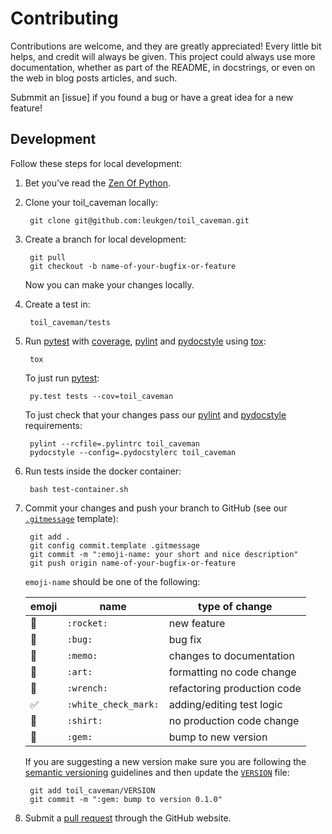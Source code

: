 # Contributing

Contributions are welcome, and they are greatly appreciated! Every little bit helps, and credit will always be given. This project could always use more documentation, whether as part of the README, in docstrings, or even on the web in blog posts articles, and such.

Submmit an [issue] if you found a bug or have a great idea for a new feature!

## Development

Follow these steps for local development:

1. Bet you've read the [Zen Of Python].

1. Clone your toil_caveman locally:

        git clone git@github.com:leukgen/toil_caveman.git

1. Create a branch for local development:

        git pull
        git checkout -b name-of-your-bugfix-or-feature

    Now you can make your changes locally.

1. Create a test in:

        toil_caveman/tests

1. Run [pytest] with [coverage], [pylint] and [pydocstyle] using [tox]:

        tox

    To just run [pytest]:

        py.test tests --cov=toil_caveman

    To just check that your changes pass our [pylint] and [pydocstyle] requirements:

        pylint --rcfile=.pylintrc toil_caveman
        pydocstyle --config=.pydocstylerc toil_caveman

1. Run tests inside the docker container:

        bash test-container.sh

1. Commit your changes and push your branch to GitHub (see our [`.gitmessage`] template):

        git add .
        git config commit.template .gitmessage
        git commit -m ":emoji-name: your short and nice description"
        git push origin name-of-your-bugfix-or-feature

    `emoji-name` should be one of the following:

    | emoji | name                 | type of change              |
    | ----- | -------------------- | --------------------------- |
    | 🚀    | `:rocket:`           | new feature                 |
    | 🐛    | `:bug:`              | bug fix                     |
    | 📝    | `:memo:`             | changes to documentation    |
    | 🎨    | `:art:`              | formatting  no code change  |
    | 🔧    | `:wrench:`           | refactoring production code |
    | ✅    | `:white_check_mark:` | adding/editing test logic   |
    | 👕    | `:shirt:`            | no production code change   |
    | 💎    | `:gem:`              | bump to new version         |

    If you are suggesting a new version make sure you are following the [semantic versioning] guidelines and then update the [`VERSION`] file:

        git add toil_caveman/VERSION
        git commit -m ":gem: bump to version 0.1.0"

1. Submit a [pull request] through the GitHub website.

<!-- References -->
[`VERSION`]: ../leukgen/VERSION
[`.gitmessage`]: ../.gitmessage
[pytest]: https://docs.pytest.org/en/latest/
[pytest-env]: https://github.com/MobileDynasty/pytest-env
[semantic versioning]: http://semver.org/
[tox]: http://tox.readthedocs.io/
[pulls]: https://github.com/leukgen/toil_caveman/pulls
[pydocstyle]: http://www.pydocstyle.org/en
[pylint]: https://www.pylint.org/
[coverage]:https://coverage.readthedocs.io
[pull request]: https://github.com/leukgen/toil_caveman/compare
[zen of python]: https://www.python.org/dev/peps/pep-0020/#the-zen-of-python
